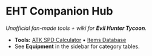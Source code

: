 # EHT Companion Hub
*Unofficial fan-made tools + wiki for **Evil Hunter Tycoon**.*

- **Tools:** [ATK SPD Calculator](/tools/atkspd/index.html) • [Items Database](/tools/items.html)
- See **Equipment** in the sidebar for category tables.
